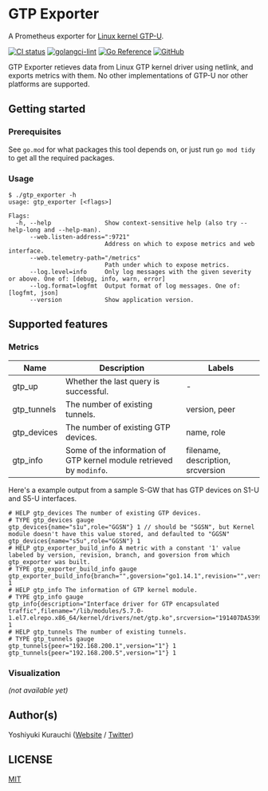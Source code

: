 # GTP Exporter

A Prometheus exporter for [Linux kernel GTP-U](https://www.kernel.org/doc/html/latest/networking/gtp.html).

[![CI status](https://github.com/wmnsk/gtp_exporter/actions/workflows/go.yml/badge.svg)](https://github.com/wmnsk/gtp_exporter/actions/workflows/go.yml)
[![golangci-lint](https://github.com/wmnsk/gtp_exporter/actions/workflows/golangci-lint.yml/badge.svg)](https://github.com/wmnsk/gtp_exporter/actions/workflows/golangci-lint.yml)
[![Go Reference](https://pkg.go.dev/badge/github.com/wmnsk/gtp_exporter.svg)](https://pkg.go.dev/github.com/wmnsk/gtp_exporter)
[![GitHub](https://img.shields.io/github/license/mashape/apistatus.svg)](https://github.com/wmnsk/gtp_exporter/blob/master/LICENSE)

GTP Exporter retieves data from Linux GTP kernel driver using netlink, and exports metrics with them. No other implementations of GTP-U nor other platforms are supported.

## Getting started

### Prerequisites

See `go.mod` for what packages this tool depends on, or just run `go mod tidy` to get all the required packages.

### Usage

```
$ ./gtp_exporter -h
usage: gtp_exporter [<flags>]

Flags:
  -h, --help               Show context-sensitive help (also try --help-long and --help-man).
      --web.listen-address=":9721"
                           Address on which to expose metrics and web interface.
      --web.telemetry-path="/metrics"
                           Path under which to expose metrics.
      --log.level=info     Only log messages with the given severity or above. One of: [debug, info, warn, error]
      --log.format=logfmt  Output format of log messages. One of: [logfmt, json]
      --version            Show application version.
```

## Supported features

### Metrics

| Name        | Description                                                          | Labels                            |
|-------------|----------------------------------------------------------------------|-----------------------------------|
| gtp_up      | Whether the last query is successful.                                | -                                 |
| gtp_tunnels | The number of existing tunnels.                                      | version, peer                     |
| gtp_devices | The number of existing GTP devices.                                  | name, role                        |
| gtp_info    | Some of the information of GTP kernel module retrieved by `modinfo`. | filename, description, srcversion |

Here's a example output from a sample S-GW that has GTP devices on S1-U and S5-U interfaces.

```
# HELP gtp_devices The number of existing GTP devices.
# TYPE gtp_devices gauge
gtp_devices{name="s1u",role="GGSN"} 1 // should be "SGSN", but Kernel module doesn't have this value stored, and defaulted to "GGSN"
gtp_devices{name="s5u",role="GGSN"} 1
# HELP gtp_exporter_build_info A metric with a constant '1' value labeled by version, revision, branch, and goversion from which gtp_exporter was built.
# TYPE gtp_exporter_build_info gauge
gtp_exporter_build_info{branch="",goversion="go1.14.1",revision="",version=""} 1
# HELP gtp_info The information of GTP kernel module.
# TYPE gtp_info gauge
gtp_info{description="Interface driver for GTP encapsulated traffic",filename="/lib/modules/5.7.0-1.el7.elrepo.x86_64/kernel/drivers/net/gtp.ko",srcversion="191407DA5399304D93D62C7"} 1
# HELP gtp_tunnels The number of existing tunnels.
# TYPE gtp_tunnels gauge
gtp_tunnels{peer="192.168.200.1",version="1"} 1
gtp_tunnels{peer="192.168.200.5",version="1"} 1
```

### Visualization

_(not available yet)_

## Author(s)

Yoshiyuki Kurauchi ([Website](https://wmnsk.com/) / [Twitter](https://twitter.com/wmnskdmms))

## LICENSE

[MIT](https://github.com/wmnsk/gtp_exporter/blob/master/LICENSE)
